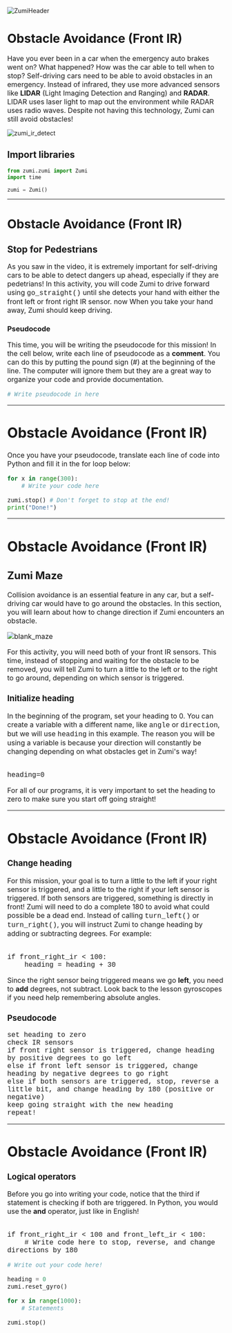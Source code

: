 ![ZumiHeader](/static/media/lesson/ZumiHeader.png)

# Obstacle Avoidance (Front IR)

<font size =3> Have you ever been in a car when the emergency auto brakes went on? What happened? How was the car able to tell when to stop? Self-driving cars need to be able to avoid obstacles in an emergency. Instead of infrared, they use more advanced sensors like **LIDAR** (Light Imaging Detection and Ranging) and **RADAR**. LIDAR uses laser light to map out the environment while RADAR uses radio waves. Despite not having this technology, Zumi can still avoid obstacles! </font>

![zumi_ir_detect](/static/media/lesson/zumi_ir_detect.jpg)


## Import libraries


```python 
from zumi.zumi import Zumi
import time

zumi = Zumi()
````

***
# Obstacle Avoidance (Front IR)

## Stop for Pedestrians
<font size=3> As you saw in the video, it is extremely important for self-driving cars to be able to detect dangers up ahead, especially if they are pedetrians! In this activity, you will code Zumi to drive forward using <font face="Courier">go_straight()</font> until she detects your hand with either the front left or front right IR sensor. now When you take your hand away, Zumi should keep driving.</font>

### Pseudocode
<font size=3> This time, you will be writing the pseudocode for this mission! In the cell below, write each line of pseudocode as a **comment**. You can do this by putting the pound sign (#) at the beginning of the line. The computer will ignore them but they are a great way to organize your code and provide documentation. 


```python 
# Write pseudocode in here
````

***
# Obstacle Avoidance (Front IR)

<font size=3> Once you have your pseudocode, translate each line of code into Python and fill it in the for loop below:


```python 
for x in range(300):
    # Write your code here

zumi.stop() # Don't forget to stop at the end!
print("Done!")
````

***
# Obstacle Avoidance (Front IR)

## Zumi Maze

<font size=3> Collision avoidance is an essential feature in any car, but a self-driving car would have to go around the obstacles. In this section, you will learn about how to change direction if Zumi encounters an obstacle.<br>

![blank_maze](/static/media/lesson/blank_maze.png)


For this activity, you will need both of your front IR sensors. This time, instead of stopping and waiting for the obstacle to be removed, you will tell Zumi to turn a little to the left or to the right to go around, depending on which sensor is triggered.</font>

### Initialize heading

<font size=3> In the beginning of the program, set your heading to 0. You can create a variable with a different name, like <font face="Courier">angle</font> or <font face="Courier">direction</font>, but we will use <font face="Courier">heading</font> in this example. The reason you will be using a variable is because your direction will constantly be changing depending on what obstacles get in Zumi's way!<br><br>
    
<font face="Courier">
    heading=0</font>
    
For all of our programs, it is very important to set the heading to zero to make sure you start off going straight!</font>

***
# Obstacle Avoidance (Front IR)

### Change heading
    
<font size=3>For this mission, your goal is to turn a little to the left if your right sensor is triggered, and a little to the right if your left sensor is triggered. If both sensors are triggered, something is directly in front! Zumi will need to do a complete 180 to avoid what could possible be a dead end. Instead of calling <font face="Courier">turn_left()</font> or <font face="Courier">turn_right()</font>, you will instruct Zumi to change heading by adding or subtracting degrees. For example: <br><br>

<font face="Courier">
if front_right_ir < 100: <br>
<span style="margin-left: 40px;"> heading = heading + 30 </span><br>
    </font>
    
Since the right sensor being triggered means we go **left**, you need to **add** degrees, not subtract. Look back to the lesson gyroscopes if you need help remembering absolute angles.</font>
    
### Pseudocode

<font face="Courier">
set heading to zero<br>
check IR sensors<br>
if front right sensor is triggered, change heading by positive degrees to go left<br>
else if front left sensor is triggered, change heading by negative degrees to go right<br>
else if both sensors are triggered, stop, reverse a little bit, and change heading by 180 (positive or negative)<br>
keep going straight with the new heading<br>
repeat!<br>
</font>

***
# Obstacle Avoidance (Front IR)

### Logical operators

<font size=3> Before you go into writing your code, notice that the third if statement is checking if both are triggered. In Python, you would use the **and** operator, just like in English! <br><br>
    
<font face="Courier">
if front_right_ir < 100 and front_left_ir < 100: <br>
<span style="margin-left: 40px;"> # Write code here to stop, reverse, and change directions by 180 </span><br>
    </font>
    


```python 
# Write out your code here!

heading = 0
zumi.reset_gyro()

for x in range(1000):
    # Statements

zumi.stop()
````
